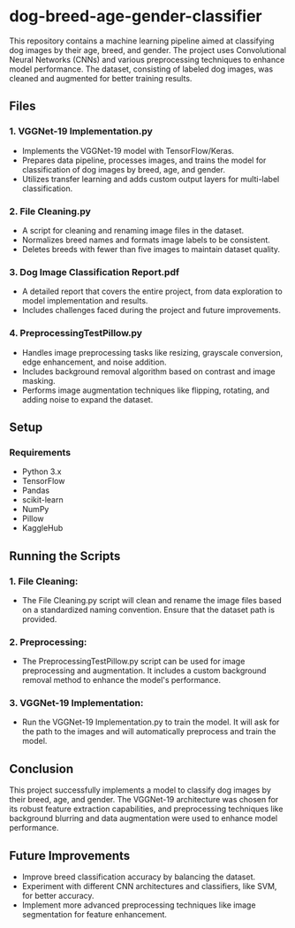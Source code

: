 # dog-breed-age-gender-classifier

This repository contains a machine learning pipeline aimed at classifying dog images by their age, breed, and gender. The project uses Convolutional Neural Networks (CNNs) and various preprocessing techniques to enhance model performance. The dataset, consisting of labeled dog images, was cleaned and augmented for better training results.

## Files

### 1. **VGGNet-19 Implementation.py**
   - Implements the VGGNet-19 model with TensorFlow/Keras.
   - Prepares data pipeline, processes images, and trains the model for classification of dog images by breed, age, and gender.
   - Utilizes transfer learning and adds custom output layers for multi-label classification.

### 2. **File Cleaning.py**
   - A script for cleaning and renaming image files in the dataset.
   - Normalizes breed names and formats image labels to be consistent.
   - Deletes breeds with fewer than five images to maintain dataset quality.

### 3. **Dog Image Classification Report.pdf**
   - A detailed report that covers the entire project, from data exploration to model implementation and results.
   - Includes challenges faced during the project and future improvements.

### 4. **PreprocessingTestPillow.py**
   - Handles image preprocessing tasks like resizing, grayscale conversion, edge enhancement, and noise addition.
   - Includes background removal algorithm based on contrast and image masking.
   - Performs image augmentation techniques like flipping, rotating, and adding noise to expand the dataset.

## Setup

### Requirements
- Python 3.x
- TensorFlow
- Pandas
- scikit-learn
- NumPy
- Pillow
- KaggleHub

## Running the Scripts

### 1. **File Cleaning:**
   - The File Cleaning.py script will clean and rename the image files based on a standardized naming convention. Ensure that the dataset path is provided.

### 2. **Preprocessing:**
   - The PreprocessingTestPillow.py script can be used for image preprocessing and augmentation. It includes a custom background removal method to enhance the model's performance.

### 3. **VGGNet-19 Implementation:**
   - Run the VGGNet-19 Implementation.py to train the model. It will ask for the path to the images and will automatically preprocess and train the model.

## Conclusion

This project successfully implements a model to classify dog images by their breed, age, and gender. The VGGNet-19 architecture was chosen for its robust feature extraction capabilities, and preprocessing techniques like background blurring and data augmentation were used to enhance model performance.

## Future Improvements
   - Improve breed classification accuracy by balancing the dataset.
   - Experiment with different CNN architectures and classifiers, like SVM, for better accuracy.
   - Implement more advanced preprocessing techniques like image segmentation for feature enhancement.
